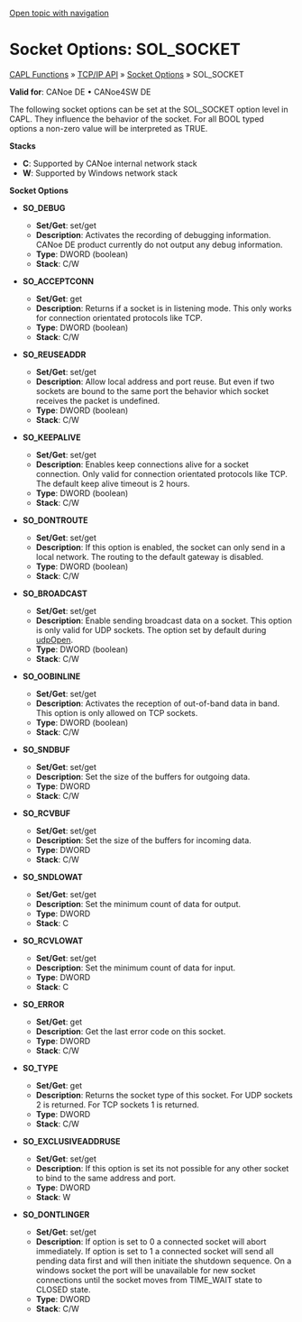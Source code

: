 [Open topic with navigation](../../../../CANoeDEFamily.htm#Topics/CAPLFunctions/TCPIPAPI/CAPLfunctionsTCPIPSocketOptionsSOL_SOCKET.md)

# Socket Options: SOL_SOCKET

[CAPL Functions](../CAPLfunctions.md) » [TCP/IP API](CAPLfunctionsTCPIPOverview.md) » [Socket Options](CAPLfunctionsTCPIPSocketOptions.md) » SOL_SOCKET

**Valid for**: CANoe DE • CANoe4SW DE

The following socket options can be set at the SOL_SOCKET option level in CAPL. They influence the behavior of the socket. For all BOOL typed options a non-zero value will be interpreted as TRUE.

**Stacks**

- **C**: Supported by CANoe internal network stack
- **W**: Supported by Windows network stack

**Socket Options**

- **SO_DEBUG**
  - **Set/Get**: set/get
  - **Description**: Activates the recording of debugging information. CANoe DE product currently do not output any debug information.
  - **Type**: DWORD (boolean)
  - **Stack**: C/W

- **SO_ACCEPTCONN**
  - **Set/Get**: get
  - **Description**: Returns if a socket is in listening mode. This only works for connection orientated protocols like TCP.
  - **Type**: DWORD (boolean)
  - **Stack**: C/W

- **SO_REUSEADDR**
  - **Set/Get**: set/get
  - **Description**: Allow local address and port reuse. But even if two sockets are bound to the same port the behavior which socket receives the packet is undefined.
  - **Type**: DWORD (boolean)
  - **Stack**: C/W

- **SO_KEEPALIVE**
  - **Set/Get**: set/get
  - **Description**: Enables keep connections alive for a socket connection. Only valid for connection orientated protocols like TCP. The default keep alive timeout is 2 hours.
  - **Type**: DWORD (boolean)
  - **Stack**: C/W

- **SO_DONTROUTE**
  - **Set/Get**: set/get
  - **Description**: If this option is enabled, the socket can only send in a local network. The routing to the default gateway is disabled.
  - **Type**: DWORD (boolean)
  - **Stack**: C/W

- **SO_BROADCAST**
  - **Set/Get**: set/get
  - **Description**: Enable sending broadcast data on a socket. This option is only valid for UDP sockets. The option set by default during [udpOpen](Functions/CAPLfunctionUDPOpen.md).
  - **Type**: DWORD (boolean)
  - **Stack**: C/W

- **SO_OOBINLINE**
  - **Set/Get**: set/get
  - **Description**: Activates the reception of out-of-band data in band. This option is only allowed on TCP sockets.
  - **Type**: DWORD (boolean)
  - **Stack**: C/W

- **SO_SNDBUF**
  - **Set/Get**: set/get
  - **Description**: Set the size of the buffers for outgoing data.
  - **Type**: DWORD
  - **Stack**: C/W

- **SO_RCVBUF**
  - **Set/Get**: set/get
  - **Description**: Set the size of the buffers for incoming data.
  - **Type**: DWORD
  - **Stack**: C/W

- **SO_SNDLOWAT**
  - **Set/Get**: set/get
  - **Description**: Set the minimum count of data for output.
  - **Type**: DWORD
  - **Stack**: C

- **SO_RCVLOWAT**
  - **Set/Get**: set/get
  - **Description**: Set the minimum count of data for input.
  - **Type**: DWORD
  - **Stack**: C

- **SO_ERROR**
  - **Set/Get**: get
  - **Description**: Get the last error code on this socket.
  - **Type**: DWORD
  - **Stack**: C/W

- **SO_TYPE**
  - **Set/Get**: get
  - **Description**: Returns the socket type of this socket. For UDP sockets 2 is returned. For TCP sockets 1 is returned.
  - **Type**: DWORD
  - **Stack**: C/W

- **SO_EXCLUSIVEADDRUSE**
  - **Set/Get**: set/get
  - **Description**: If this option is set its not possible for any other socket to bind to the same address and port.
  - **Type**: DWORD
  - **Stack**: W

- **SO_DONTLINGER**
  - **Set/Get**: set/get
  - **Description**: If option is set to 0 a connected socket will abort immediately. If option is set to 1 a connected socket will send all pending data first and will then initiate the shutdown sequence. On a windows socket the port will be unavailable for new socket connections until the socket moves from TIME_WAIT state to CLOSED state.
  - **Type**: DWORD
  - **Stack**: C/W
